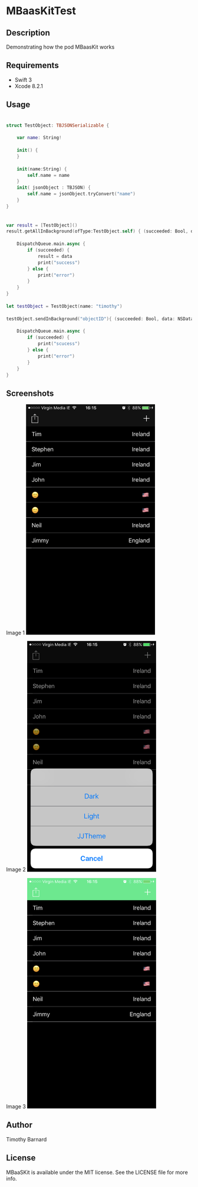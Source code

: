 # MBaasKitTest

## Description

Demonstrating how the pod MBaasKit works

## Requirements

* Swift 3
* Xcode 8.2.1

## Usage

```swift

struct TestObject: TBJSONSerializable {

    var name: String!

    init() {
    }

    init(name:String) {
        self.name = name
    }
    init( jsonObject : TBJSON) {
        self.name = jsonObject.tryConvert("name")
    }
}


var result = [TestObject]()
result.getAllInBackground(ofType:TestObject.self) { (succeeded: Bool, data: [TestObject]) -> () in

    DispatchQueue.main.async {
        if (succeeded) {
            result = data
            print("success")
        } else {
            print("error")
        }
    }
}

let testObject = TestObject(name: "timothy")

testObject.sendInBackground("objectID"){ (succeeded: Bool, data: NSData) -> () in

    DispatchQueue.main.async {
        if (succeeded) {
            print("scucess")
        } else {
            print("error")
        }
    }
}

```

## Screenshots

Image 1
<img src="https://github.com/collegboi/MBaasKitTest/blob/master/image1.PNG" width="350">

Image 2
<img src="https://github.com/collegboi/MBaasKitTest/blob/master/image2.PNG" width="350">

Image 3
<img src="https://github.com/collegboi/MBaasKitTest/blob/master/image3.PNG" width="350">

## Author

Timothy Barnard

## License

MBaaSKit is available under the MIT license. See the LICENSE file for more info.
